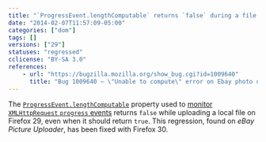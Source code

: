```yaml
---
title: "`ProgressEvent.lengthComputable` returns `false` during a file upload"
date: "2014-02-07T11:57:09-05:00"
categories: ["dom"]
tags: []
versions: ["29"]
statuses: "regressed"
cclicense: "BY-SA 3.0"
references:
    - url: "https://bugzilla.mozilla.org/show_bug.cgi?id=1009640"
      title: "Bug 1009640 – \"Unable to compute\" error on Ebay photo uploader due to XMLHttpRequest lengthComputable == false"
---
```

The [`ProgressEvent.lengthComputable`](https://developer.mozilla.org/docs/Web/API/ProgressEvent.lengthComputable) property used to [monitor `XMLHttpRequest` `progress` events](https://developer.mozilla.org/docs/Web/API/XMLHttpRequest/Using_XMLHttpRequest#Monitoring_progress) returns `false` while uploading a local file on Firefox 29, even when it should return `true`. This regression, found on *eBay Picture Uploader*, has been fixed with Firefox 30.
